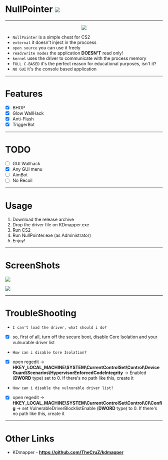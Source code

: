 # NullPointer ![](https://img.shields.io/badge/C-blue)

***

<p align="center">
  <img src = "https://github.com/9ght-code/NullPointer/assets/107795776/9f59917d-63df-42f2-8221-4ee798c2c950">
</p>

+ <code>NullPointer</code> is a simple cheat for CS2 
+ <code>external</code> it doesn't inject in the proccess
+ <code>open source</code> you can use it freely
+ <code>read/write modes</code> the application **DOESN'T** read only!
+ <code>kernel</code> uses the driver to communicate with the process memory
+ <code>FULL C-BASED</code> it's the perfect reason for educational purposes, isn't it?
+ <code>NO GUI</code> it's the console based application

***

# Features
- [X] BHOP
- [x] Glow WallHack
- [X] Anti-Flash
- [X] TriggerBot

***
# TODO
- [ ] GUI Wallhack
- [X] Any GUI menu
- [ ] AimBot
- [ ] No Recoil

***
# Usage
1. Download the release archive
2. Drop the driver file on KDmapper.exe
3. Run CS2
4. Run NullPointer.exe (as Administrator)
5. Enjoy!

***

# ScreenShots
![](https://github.com/user-attachments/assets/99309225-502b-4f8e-80fa-e6b84f524105)


![](https://github.com/user-attachments/assets/cc81676f-2b56-4da6-8695-14a3a3721da3)

***

# TroubleShooting
- <code>I can't load the driver, what should i do?</code>
- [X] so, first of all, turn off the secure boot, disable Core Isolation and your vulnurable driver list
- <code>How can i disable Core Isolation?</code>
- [X] open regedit -> **HKEY_LOCAL_MACHINE\SYSTEM\CurrentControlSet\Control\DeviceGuard\Scenarios\HypervisorEnforcedCodeIntegrity** -> Enabled (**DWORD** type) set to 0. If there's no path like this, create it
- <code>How can i disable the vulnurable driver list?</code>
- [X] open regedit -> **HKEY_LOCAL_MACHINE\SYSTEM\CurrentControlSet\Control\CI\Config** -> set VulnerableDriverBlocklistEnable (**DWORD** type) to 0. If there's no path like this, create it

***
# Other Links
+ KDmapper - **https://github.com/TheCruZ/kdmapper**
 
